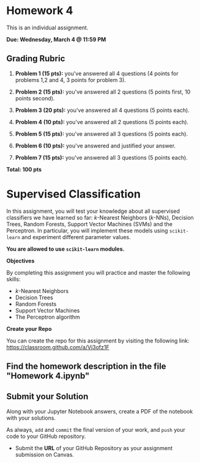 # Homework 4

This is an individual assignment.

**Due: Wednesday, March 4 @ 11:59 PM**

## Grading Rubric

1. **Problem 1 (15 pts):** you've answered all 4 questions (4 points for problems 1,2 and 4, 3 points for problem 3).

2. **Problem 2 (15 pts):** you've answered all 2 questions (5 points first, 10 points second). 

3. **Problem 3 (20 pts):** you've answered all 4 questions (5 points each). 

4. **Problem 4 (10 pts):** you've answered all 2 questions (5 points each). 

5. **Problem 5 (15 pts):** you've answered all 3 questions (5 points each). 

6. **Problem 6 (10 pts):** you've answered and justified your answer.

7. **Problem 7 (15 pts):** you've answered all 3 questions (5 points each). 

**Total: 100 pts**

# Supervised Classification

In this assignment, you will test your knowledge about all supervised classifiers we have learned so far: $k$-Nearest Neighbors ($k$-NNs), Decision Trees, Random Forests, Support Vector Machines (SVMs) and the Perceptron. In particular, you will implement these models using ```scikit-learn``` and experiment different parameter values.

**You are allowed to use ```scikit-learn``` modules.**

**Objectives**

By completing this assignment you will practice and master the following skills:

* $k$-Nearest Neighbors
* Decision Trees
* Random Forests
* Support Vector Machines
* The Perceptron algorithm

**Create your Repo**

You can create the repo for this assignment by visiting the following link: https://classroom.github.com/a/Vj3ofz1F

## Find the homework description in the file "Homework 4.ipynb"

## Submit your Solution

Along with your Jupyter Notebook answers, create a PDF of the notebook with your solutions.

As always, `add` and `commit` the final version of your work, and `push` your code to your GitHub repository.

* Submit the **URL** of your GitHub Repository as your assignment submission on Canvas.
